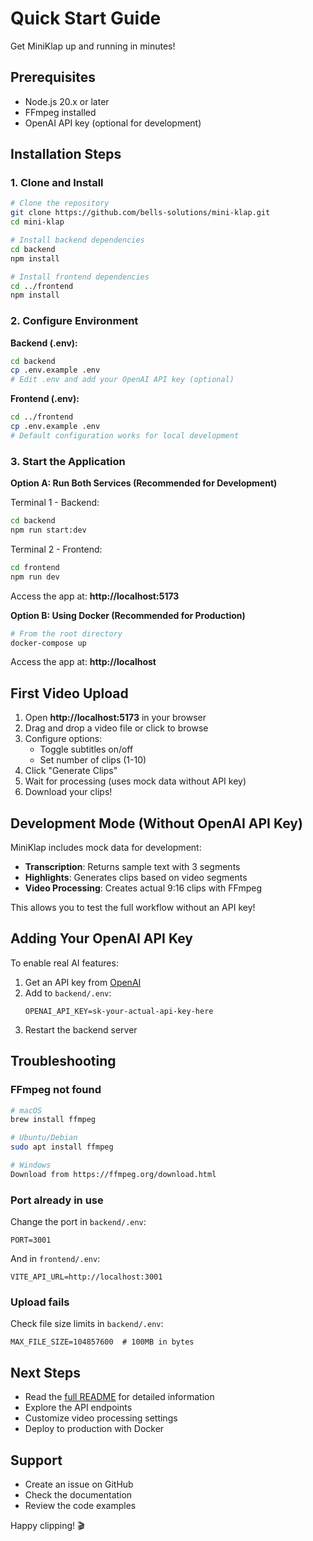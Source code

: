 # Quick Start Guide

Get MiniKlap up and running in minutes!

## Prerequisites

- Node.js 20.x or later
- FFmpeg installed
- OpenAI API key (optional for development)

## Installation Steps

### 1. Clone and Install

```bash
# Clone the repository
git clone https://github.com/bells-solutions/mini-klap.git
cd mini-klap

# Install backend dependencies
cd backend
npm install

# Install frontend dependencies
cd ../frontend
npm install
```

### 2. Configure Environment

**Backend (.env):**
```bash
cd backend
cp .env.example .env
# Edit .env and add your OpenAI API key (optional)
```

**Frontend (.env):**
```bash
cd ../frontend
cp .env.example .env
# Default configuration works for local development
```

### 3. Start the Application

**Option A: Run Both Services (Recommended for Development)**

Terminal 1 - Backend:
```bash
cd backend
npm run start:dev
```

Terminal 2 - Frontend:
```bash
cd frontend
npm run dev
```

Access the app at: **http://localhost:5173**

**Option B: Using Docker (Recommended for Production)**

```bash
# From the root directory
docker-compose up
```

Access the app at: **http://localhost**

## First Video Upload

1. Open **http://localhost:5173** in your browser
2. Drag and drop a video file or click to browse
3. Configure options:
   - Toggle subtitles on/off
   - Set number of clips (1-10)
4. Click "Generate Clips"
5. Wait for processing (uses mock data without API key)
6. Download your clips!

## Development Mode (Without OpenAI API Key)

MiniKlap includes mock data for development:
- **Transcription**: Returns sample text with 3 segments
- **Highlights**: Generates clips based on video segments
- **Video Processing**: Creates actual 9:16 clips with FFmpeg

This allows you to test the full workflow without an API key!

## Adding Your OpenAI API Key

To enable real AI features:

1. Get an API key from [OpenAI](https://platform.openai.com/api-keys)
2. Add to `backend/.env`:
   ```
   OPENAI_API_KEY=sk-your-actual-api-key-here
   ```
3. Restart the backend server

## Troubleshooting

### FFmpeg not found
```bash
# macOS
brew install ffmpeg

# Ubuntu/Debian
sudo apt install ffmpeg

# Windows
Download from https://ffmpeg.org/download.html
```

### Port already in use
Change the port in `backend/.env`:
```
PORT=3001
```

And in `frontend/.env`:
```
VITE_API_URL=http://localhost:3001
```

### Upload fails
Check file size limits in `backend/.env`:
```
MAX_FILE_SIZE=104857600  # 100MB in bytes
```

## Next Steps

- Read the [full README](../README.md) for detailed information
- Explore the API endpoints
- Customize video processing settings
- Deploy to production with Docker

## Support

- Create an issue on GitHub
- Check the documentation
- Review the code examples

Happy clipping! 🎬
